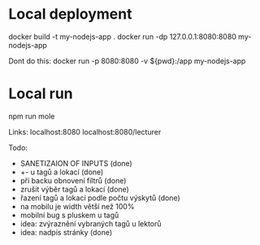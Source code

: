 # Local deployment

docker build -t my-nodejs-app .
docker run -dp 127.0.0.1:8080:8080 my-nodejs-app

Dont do this:
docker run -p 8080:8080 -v ${pwd}:/app my-nodejs-app


# Local run
npm run mole


Links:
localhost:8080
localhost:8080/lecturer


Todo:

- SANETIZAION OF INPUTS (done)
- +- u tagů a lokací (done)
- při backu obnovení filtrů (done)
- zrušit výběr tagů a lokací (done)
- řazení tagů a lokací podle počtu výskytů (done)
- na mobilu je width větší než 100%
- mobilní bug s pluskem u tagů
- idea: zvýraznění vybraných tagů u lektorů
- idea: nadpis stránky (done)

